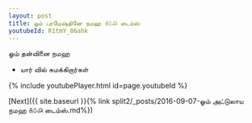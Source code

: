 ```yaml
---
layout: post
title: ஓம் பரமேஷ்தினே நமஹ ௧௦௮ டைம்ஸ்
youtubeId: R1tmY_86ahk
---
```

 
 
 ஓம் தன்வினை நமஹ  
 
 -  யார் வில் சுமக்கிறார்கள் 
 
  
 
  
 
 
 
 
 
 


{% include youtubePlayer.html id=page.youtubeId %}
 
[Next]({{ site.baseurl }}{% link  split2/_posts/2016-09-07-ஓம் அட்டுலாய நமஹ ௧௦௮ டைம்ஸ்.md%})
 
